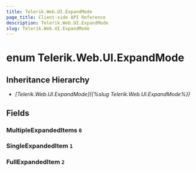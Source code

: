 ```yaml
---
title: Telerik.Web.UI.ExpandMode
page_title: Client-side API Reference
description: Telerik.Web.UI.ExpandMode
slug: Telerik.Web.UI.ExpandMode
---
```


# enum Telerik.Web.UI.ExpandMode

## Inheritance Hierarchy

* *[Telerik.Web.UI.ExpandMode]({%slug Telerik.Web.UI.ExpandMode%})*

## Fields

### MultipleExpandedItems `0`

### SingleExpandedItem `1`

### FullExpandedItem `2`


